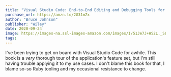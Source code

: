 ```yaml
---
title: "Visual Studio Code: End-to-End Editing and Debugging Tools for Web Developers"
purchase_url: https://amzn.to/2G31mZx
author: "Bruce Johnson"
publisher: "Wiley"
date: 2020-09-24
image: https://images-na.ssl-images-amazon.com/images/I/51Je7J+HS2L._SL75_.jpg
tags:
---
```


I've been trying to get on board with Visual Studio Code for awhile. This
book is a _very_ thorough tour of the application's feature set, but I'm
still having trouble applying it to my use cases. I don't blame this book
for that, I blame so-so Ruby tooling and my occasional resistance to change.
